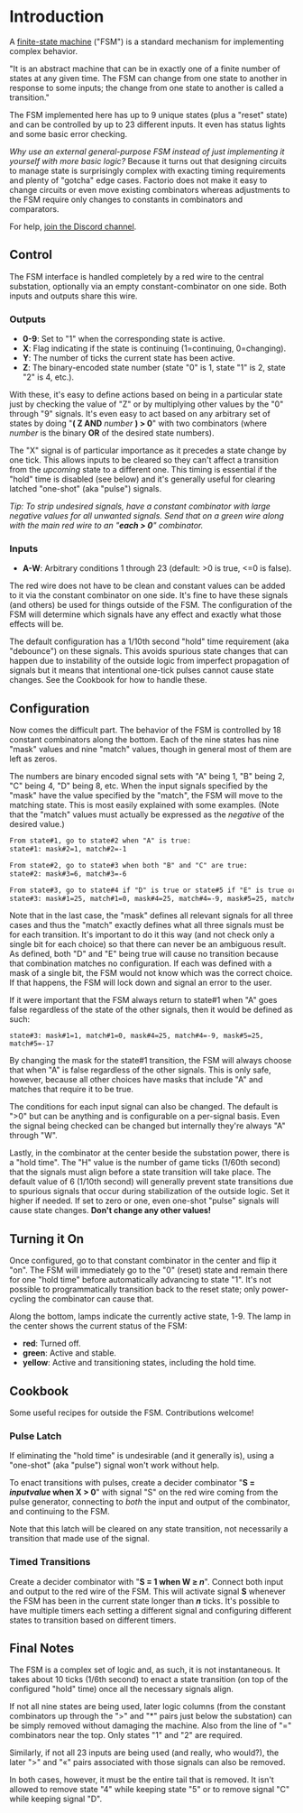 # Introduction

A [finite-state machine](https://en.wikipedia.org/wiki/Finite-state_machine) ("FSM") is a standard mechanism for implementing complex behavior.

"It is an abstract machine that can be in exactly one of a finite number of states at any given time. The FSM can
change from one state to another in response to some inputs; the change from one state to another is called a
transition."

The FSM implemented here has up to 9 unique states (plus a "reset" state) and can be controlled by up to 23 different inputs. It even has status lights and some basic error checking.

_Why use an external general-purpose FSM instead of just implementing it yourself with more basic logic?_ Because it turns out that designing circuits to manage state is surprisingly complex with exacting timing requirements and plenty of "gotcha" edge cases. Factorio does not make it easy to change circuits or even move existing combinators whereas adjustments to the FSM require only changes to constants in combinators and comparators.

For help, [join the Discord channel](https://discord.gg/yBDwZPY2CH).

## Control

The FSM interface is handled completely by a red wire to the central substation, optionally via an empty constant-combinator on one side. Both inputs and outputs share this wire.

### Outputs

- **0-9**: Set to "1" when the corresponding state is active.
- **X**: Flag indicating if the state is continuing (1=continuing, 0=changing).
- **Y**: The number of ticks the current state has been active.
- **Z**: The binary-encoded state number (state "0" is 1, state "1" is 2, state "2" is 4, etc.).

With these, it's easy to define actions based on being in a particular state just by checking the value of "Z" or by multiplying other values by the "0" through "9" signals. It's even easy to act based on any arbitrary set of states by doing "**(&nbsp;Z&nbsp;AND**&nbsp;_number_&nbsp;**)&nbsp;>&nbsp;0**" with two combinators (where _number_ is the binary **OR** of the desired state numbers).

The "X" signal is of particular importance as it precedes a state change by one tick. This allows inputs to be cleared so they can't affect a transition from the _upcoming_ state to a different one. This timing is essential if the "hold" time is disabled (see below) and it's generally useful for clearing latched "one-shot" (aka "pulse") signals.

_Tip: To strip undesired signals, have a constant combinator with large negative values for all unwanted signals. Send that on a green wire along with the main red wire to an "**each > 0**" combinator._

### Inputs

- **A-W**: Arbitrary conditions 1 through 23 (default: >0 is true, <=0 is false).

The red wire does not have to be clean and constant values can be added to it via the constant combinator on one side. It's fine to have these signals (and others) be used for things outside of the FSM. The configuration of the FSM will determine which signals have any effect and exactly what those effects will be.

The default configuration has a 1/10th second "hold" time requirement (aka "debounce") on these signals. This avoids spurious state changes that can happen due to instability of the outside logic from imperfect propagation of signals but it means that intentional one-tick pulses cannot cause state changes. See the Cookbook for how to handle these.

## Configuration

Now comes the difficult part. The behavior of the FSM is controlled by 18 constant combinators along the bottom. Each of the nine states has nine "mask" values and nine "match" values, though in general most of them are left as zeros.

The numbers are binary encoded signal sets with "A" being 1, "B" being 2, "C" being 4, "D" being 8, etc. When the input signals specified by the "mask" have the value specified by the "match", the FSM will move to the matching state. This is most easily explained with some examples. (Note that the "match" values must actually be expressed as the _negative_ of the desired value.)

```md
From state#1, go to state#2 when "A" is true:
state#1: mask#2=1, match#2=-1

From state#2, go to state#3 when both "B" and "C" are true:
state#2: mask#3=6, match#3=-6

From state#3, go to state#4 if "D" is true or state#5 if "E" is true or state#1 if "A" is false:
state#3: mask#1=25, match#1=0, mask#4=25, match#4=-9, mask#5=25, match#5=-17
```

Note that in the last case, the "mask" defines all relevant signals for all three cases and thus the "match" exactly defines what all three signals must be for each transition. It's important to do it this way (and not check only a single bit for each choice) so that there can never be an ambiguous result. As defined, both "D" and "E" being true will cause no transition because that combination matches no configuration. If each was defined with a mask of a single bit, the FSM would not know which was the correct choice. If that happens, the FSM will lock down and signal an error to the user.

If it were important that the FSM always return to state#1 when "A" goes false regardless of the state of the other signals, then it would be defined as such:

```text
state#3: mask#1=1, match#1=0, mask#4=25, match#4=-9, mask#5=25, match#5=-17
```

By changing the mask for the state#1 transition, the FSM will always choose that when "A" is false regardless of the other signals. This is only safe, however, because all other choices have masks that include "A" and matches that require it to be true.

The conditions for each input signal can also be changed. The default is ">0" but can be anything and is configurable on a per-signal basis. Even the signal being checked can be changed but internally they're always "A" through "W".

Lastly, in the combinator at the center beside the substation power, there is a "hold time". The "H" value is the number of game ticks (1/60th second) that the signals must align before a state transition will take place. The default value of 6 (1/10th second) will generally prevent state transitions due to spurious signals that occur during stabilization of the outside logic. Set it higher if needed. If set to zero or one, even one-shot "pulse" signals will cause state changes. **Don't change any other values!**

## Turning it On

Once configured, go to that constant combinator in the center and flip it "on". The FSM will immediately go to the "0" (reset) state and remain there for one "hold time" before automatically advancing to state "1". It's not possible to programmatically transition back to the reset state; only power-cycling the combinator can cause that.

Along the bottom, lamps indicate the currently active state, 1-9. The lamp in the center shows the current status of the FSM:

- **red**: Turned off.
- **green**: Active and stable.
- **yellow**: Active and transitioning states, including the hold time.

## Cookbook

Some useful recipes for outside the FSM. Contributions welcome!

### Pulse Latch

If eliminating the "hold time" is undesirable (and it generally is), using a "one-shot" (aka "pulse") signal won't work without help.

To enact transitions with pulses, create a decider combinator "**S = _inputvalue_ when X > 0**" with signal "S" on the red wire coming from the pulse generator, connecting to _both_ the input and output of the combinator, and continuing to the FSM.

Note that this latch will be cleared on any state transition, not necessarily a transition that made use of the signal.

### Timed Transitions

Create a decider combinator with "**S = 1 when W ≥ _n_**". Connect both input and output to the red wire of the FSM. This will activate signal **S** whenever the FSM has been in the current state longer than **_n_** ticks. It's possible to have multiple timers each setting a different signal and configuring different states to transition based on different timers.

## Final Notes

The FSM is a complex set of logic and, as such, it is not instantaneous. It takes about 10 ticks (1/6th second) to enact a state transition (on top of the configured "hold" time) once all the necessary signals align.

If not all nine states are being used, later logic columns (from the constant combinators up through the ">" and "\*" pairs just below the substation) can be simply removed without damaging the machine. Also from the line of "=" combinators near the top. Only states "1" and "2" are required.

Similarly, if not all 23 inputs are being used (and really, who would?), the later ">" and "«" pairs associated with those signals can also be removed.

In both cases, however, it must be the entire tail that is removed. It isn't allowed to remove state "4" while keeping state "5" or to remove signal "C" while keeping signal "D".
